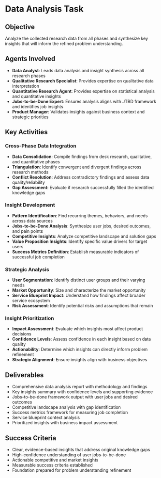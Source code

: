 # Data Analysis Task

## Objective
Analyze the collected research data from all phases and synthesize key insights that will inform the refined problem understanding.

## Agents Involved
- **Data Analyst**: Leads data analysis and insight synthesis across all research phases
- **Qualitative Research Specialist**: Provides expertise on qualitative data interpretation
- **Quantitative Research Agent**: Provides expertise on statistical analysis and quantitative insights
- **Jobs-to-be-Done Expert**: Ensures analysis aligns with JTBD framework and identifies job insights
- **Product Manager**: Validates insights against business context and strategic priorities

## Key Activities

### Cross-Phase Data Integration
- **Data Consolidation**: Compile findings from desk research, qualitative, and quantitative phases
- **Triangulation**: Identify convergent and divergent findings across research methods
- **Conflict Resolution**: Address contradictory findings and assess data quality/reliability
- **Gap Assessment**: Evaluate if research successfully filled the identified knowledge gaps

### Insight Development
- **Pattern Identification**: Find recurring themes, behaviors, and needs across data sources
- **Jobs-to-be-Done Analysis**: Synthesize user jobs, desired outcomes, and pain points
- **Competitive Insights**: Analyze competitive landscape and solution gaps
- **Value Proposition Insights**: Identify specific value drivers for target users
- **Success Metrics Definition**: Establish measurable indicators of successful job completion

### Strategic Analysis
- **User Segmentation**: Identify distinct user groups and their varying needs
- **Market Opportunity**: Size and characterize the market opportunity
- **Service Blueprint Impact**: Understand how findings affect broader service ecosystem
- **Risk Assessment**: Identify potential risks and assumptions that remain

### Insight Prioritization
- **Impact Assessment**: Evaluate which insights most affect product decisions
- **Confidence Levels**: Assess confidence in each insight based on data quality
- **Actionability**: Determine which insights can directly inform problem refinement
- **Strategic Alignment**: Ensure insights align with business objectives

## Deliverables
- Comprehensive data analysis report with methodology and findings
- Key insights summary with confidence levels and supporting evidence
- Jobs-to-be-done framework output with user jobs and desired outcomes
- Competitive landscape analysis with gap identification
- Success metrics framework for measuring job completion
- Service blueprint context analysis
- Prioritized insights with business impact assessment

## Success Criteria
- Clear, evidence-based insights that address original knowledge gaps
- High-confidence understanding of user jobs-to-be-done
- Actionable competitive and market insights
- Measurable success criteria established
- Foundation prepared for problem understanding refinement